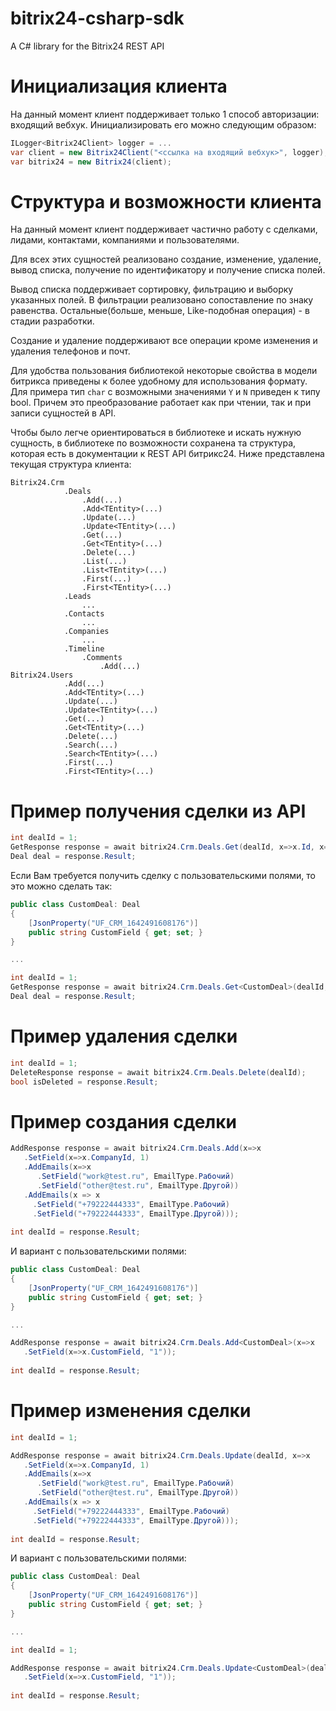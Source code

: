 # bitrix24-csharp-sdk
A C# library for the Bitrix24 REST API

# Инициализация клиента
На данный момент клиент поддерживает только 1 способ авторизации: входящий вебхук.
Инициализировать его можно следующим образом:
```C#
ILogger<Bitrix24Client> logger = ...
var client = new Bitrix24Client("<ссылка на входящий вебхук>", logger);
var bitrix24 = new Bitrix24(client);
```

# Структура и возможности клиента
На данный момент клиент поддерживает частично работу с сделками, лидами, контактами, компаниями и пользователями.

Для всех этих сущностей реализовано создание, изменение, удаление, вывод списка, получение по идентификатору и получение списка полей.

Вывод списка поддерживает сортировку, фильтрацию и выборку указанных полей.
В фильтрации реализовано сопоставление по знаку равенства. Остальные(больше, меньше, Like-подобная операция) - в стадии разработки.

Создание и удаление поддерживают все операции кроме изменения и удаления телефонов и почт.

Для удобства пользования библиотекой некоторые свойства в модели битрикса приведены к более удобному для использования формату.
Для примера тип ```char``` с возможными значениями ```Y``` и ```N``` приведен к типу bool. 
Причем это преобразование работает как при чтении, так и при записи сущностей в API.

Чтобы было легче ориентироваться в библиотеке и искать нужную сущность, в библиотеке по возможности сохранена та структура, которая есть в документации к REST API битрикс24.
Ниже представлена текущая структура клиента:
```
Bitrix24.Crm
            .Deals
                .Add(...)
                .Add<TEntity>(...)
                .Update(...)
                .Update<TEntity>(...)
                .Get(...)
                .Get<TEntity>(...)
                .Delete(...)
                .List(...)
                .List<TEntity>(...)
                .First(...)
                .First<TEntity>(...)
            .Leads
                ...
            .Contacts
                ...
            .Companies
                ...
            .Timeline
                .Comments
                    .Add(...)
Bitrix24.Users
            .Add(...)
            .Add<TEntity>(...)
            .Update(...)
            .Update<TEntity>(...)
            .Get(...)
            .Get<TEntity>(...)
            .Delete(...)
            .Search(...)
            .Search<TEntity>(...)
            .First(...)
            .First<TEntity>(...)
```

# Пример получения сделки из API
```C#
int dealId = 1;
GetResponse response = await bitrix24.Crm.Deals.Get(dealId, x=>x.Id, x=>x.CompanyId);
Deal deal = response.Result;
```

Если Вам требуется получить сделку с пользовательскими полями, то это можно сделать так:
```C#
public class CustomDeal: Deal
{
    [JsonProperty("UF_CRM_1642491608176")]
    public string CustomField { get; set; }
}

...

int dealId = 1;
GetResponse response = await bitrix24.Crm.Deals.Get<CustomDeal>(dealId, x=>x.Id, x=>x.CustomField);
Deal deal = response.Result;
```

# Пример удаления сделки
```C#
int dealId = 1;
DeleteResponse response = await bitrix24.Crm.Deals.Delete(dealId);
bool isDeleted = response.Result;
```

# Пример создания сделки
```C#
AddResponse response = await bitrix24.Crm.Deals.Add(x=>x
   .SetField(x=>x.CompanyId, 1)
   .AddEmails(x=>x
      .SetField("work@test.ru", EmailType.Рабочий)
      .SetField("other@test.ru", EmailType.Другой))
   .AddEmails(x => x
     .SetField("+79222444333", EmailType.Рабочий)
     .SetField("+79222444333", EmailType.Другой)));
     
int dealId = response.Result;
```

И вариант с пользовательскими полями:
```C#
public class CustomDeal: Deal
{
    [JsonProperty("UF_CRM_1642491608176")]
    public string CustomField { get; set; }
}

...

AddResponse response = await bitrix24.Crm.Deals.Add<CustomDeal>(x=>x
   .SetField(x=>x.CustomField, "1"));
     
int dealId = response.Result;
```

# Пример изменения сделки
```C#
int dealId = 1;

AddResponse response = await bitrix24.Crm.Deals.Update(dealId, x=>x
   .SetField(x=>x.CompanyId, 1)
   .AddEmails(x=>x
      .SetField("work@test.ru", EmailType.Рабочий)
      .SetField("other@test.ru", EmailType.Другой))
   .AddEmails(x => x
     .SetField("+79222444333", EmailType.Рабочий)
     .SetField("+79222444333", EmailType.Другой)));
     
int dealId = response.Result;
```

И вариант с пользовательскими полями:
```C#
public class CustomDeal: Deal
{
    [JsonProperty("UF_CRM_1642491608176")]
    public string CustomField { get; set; }
}

...

int dealId = 1;

AddResponse response = await bitrix24.Crm.Deals.Update<CustomDeal>(dealId, x=>x
   .SetField(x=>x.CustomField, "1"));
     
int dealId = response.Result;
```
